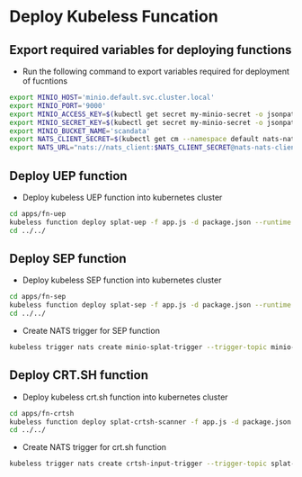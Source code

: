 # Deploy Kubeless Funcation

## Export required variables for deploying functions

* Run the following command to export variables required for deployment of fucntions

```bash
export MINIO_HOST='minio.default.svc.cluster.local'
export MINIO_PORT='9000'
export MINIO_ACCESS_KEY=$(kubectl get secret my-minio-secret -o jsonpath='{.data.accesskey}' | base64 -d)
export MINIO_SECRET_KEY=$(kubectl get secret my-minio-secret -o jsonpath='{.data.secretkey}' | base64 -d)
export MINIO_BUCKET_NAME='scandata'
export NATS_CLIENT_SECRET=$(kubectl get cm --namespace default nats-nats -o jsonpath='{.data.*}' | grep -m 1 password | awk '{print $2}')
export NATS_URL="nats://nats_client:$NATS_CLIENT_SECRET@nats-nats-client.default.svc.cluster.local:4222"
```

## Deploy UEP function

* Deploy kubeless UEP function into kubernetes cluster

```bash
cd apps/fn-uep
kubeless function deploy splat-uep -f app.js -d package.json --runtime nodejs8 --handler app.handler --env MINIO_HOST=$MINIO_HOST,MINIO_PORT=$MINIO_PORT,MINIO_ACCESS_KEY=$MINIO_ACCESS_KEY,MINIO_SECRET_KEY=$MINIO_SECRET_KEY,MINIO_BUCKET_NAME=$MINIO_BUCKET_NAME
cd ../../
```

## Deploy SEP function

* Deploy kubeless SEP function into kubernetes cluster

```bash
cd apps/fn-sep
kubeless function deploy splat-sep -f app.js -d package.json --runtime nodejs8 --handler app.handler --env MINIO_HOST=$MINIO_HOST,MINIO_PORT=$MINIO_PORT,MINIO_ACCESS_KEY=$MINIO_ACCESS_KEY,MINIO_SECRET_KEY=$MINIO_SECRET_KEY,MINIO_BUCKET_NAME=$MINIO_BUCKET_NAME,NATS_URL=$NATS_URL
cd ../../
```

* Create NATS trigger for SEP function

```bash
kubeless trigger nats create minio-splat-trigger --trigger-topic minio-bucket-events --function-selector created-by=kubeless,function=splat-sep
```

## Deploy CRT.SH function

* Deploy kubeless crt.sh function into kubernetes cluster

```bash
cd apps/fn-crtsh
kubeless function deploy splat-crtsh-scanner -f app.js -d package.json --runtime nodejs8 --handler app.handler --env MINIO_HOST=$MINIO_HOST,MINIO_PORT=$MINIO_PORT,MINIO_ACCESS_KEY=$MINIO_ACCESS_KEY,MINIO_SECRET_KEY=$MINIO_SECRET_KEY,MINIO_BUCKET_NAME=$MINIO_BUCKET_NAME
cd ../../
```

* Create NATS trigger for crt.sh function

```bash
kubeless trigger nats create crtsh-input-trigger --trigger-topic splat-input-domain --function-selector created-by=kubeless,function=splat-crtsh-scanner
```